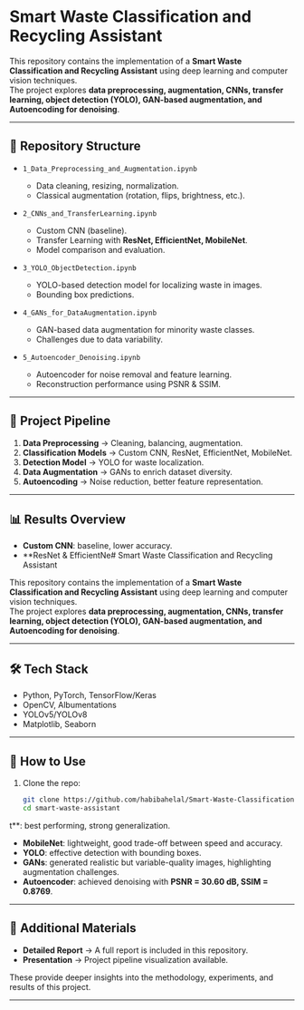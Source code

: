 # Smart Waste Classification and Recycling Assistant

This repository contains the implementation of a **Smart Waste Classification and Recycling Assistant** using deep learning and computer vision techniques.  
The project explores **data preprocessing, augmentation, CNNs, transfer learning, object detection (YOLO), GAN-based augmentation, and Autoencoding for denoising**.

---

## 📂 Repository Structure

- `1_Data_Preprocessing_and_Augmentation.ipynb`  
  - Data cleaning, resizing, normalization.  
  - Classical augmentation (rotation, flips, brightness, etc.).  

- `2_CNNs_and_TransferLearning.ipynb`  
  - Custom CNN (baseline).  
  - Transfer Learning with **ResNet, EfficientNet, MobileNet**.  
  - Model comparison and evaluation.  

- `3_YOLO_ObjectDetection.ipynb`  
  - YOLO-based detection model for localizing waste in images.  
  - Bounding box predictions.  

- `4_GANs_for_DataAugmentation.ipynb`  
  - GAN-based data augmentation for minority waste classes.  
  - Challenges due to data variability.  

- `5_Autoencoder_Denoising.ipynb`  
  - Autoencoder for noise removal and feature learning.  
  - Reconstruction performance using PSNR & SSIM.  

---

## 🚀 Project Pipeline

1. **Data Preprocessing** → Cleaning, balancing, augmentation.  
2. **Classification Models** → Custom CNN, ResNet, EfficientNet, MobileNet.  
3. **Detection Model** → YOLO for waste localization.  
4. **Data Augmentation** → GANs to enrich dataset diversity.  
5. **Autoencoding** → Noise reduction, better feature representation.  

---

## 📊 Results Overview

- **Custom CNN**: baseline, lower accuracy.  
- **ResNet & EfficientNe# Smart Waste Classification and Recycling Assistant

This repository contains the implementation of a **Smart Waste Classification and Recycling Assistant** using deep learning and computer vision techniques.  
The project explores **data preprocessing, augmentation, CNNs, transfer learning, object detection (YOLO), GAN-based augmentation, and Autoencoding for denoising**.

---


## 🛠️ Tech Stack

- Python, PyTorch, TensorFlow/Keras  
- OpenCV, Albumentations  
- YOLOv5/YOLOv8  
- Matplotlib, Seaborn  

---

## 📑 How to Use

1. Clone the repo:
   ```bash
   git clone https://github.com/habibahelal/Smart-Waste-Classification-and-Recycling-Assistant
   cd smart-waste-assistant
t**: best performing, strong generalization.  
- **MobileNet**: lightweight, good trade-off between speed and accuracy.  
- **YOLO**: effective detection with bounding boxes.  
- **GANs**: generated realistic but variable-quality images, highlighting augmentation challenges.  
- **Autoencoder**: achieved denoising with **PSNR = 30.60 dB, SSIM = 0.8769**.  

---

## 📑 Additional Materials

- **Detailed Report** → A full report is included in this repository.
- **Presentation** → Project pipeline visualization available.  

These provide deeper insights into the methodology, experiments, and results of this project.  

---
